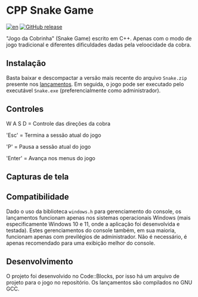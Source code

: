 # CPP Snake Game
[![en](https://img.shields.io/badge/lang-en-red.svg)][en]
[![GitHub release](https://img.shields.io/github/release/KaueAbade/ModbusMaster.svg?maxAge=3600)][GitHub release]

[en]:  https://github.com/KaueAbade/CPP-Snake-Game/blob/main/README.en.md
[GitHub release]:   https://github.com/KaueAbade/ModbusMaster

"Jogo da Cobrinha" (Snake Game) escrito em C++. 
Apenas com o modo de jogo tradicional e diferentes dificuldades dadas pela veloocidade da cobra.


## Instalação
Basta baixar e descompactar a versão mais recente do arquivo `Snake.zip` presente nos [lançamentos](https://github.com/KaueAbade/CPP-Snake-Game/releases).
 Em seguida, o jogo pode ser executado pelo executável `Snake.exe` (preferencialmente como administrador).

## Controles
  W
A S D   =       Controle das direções da cobra

'Esc'   =       Termina a sessão atual do jogo

'P'     =       Pausa a sessão atual do jogo

'Enter' =       Avança nos menus do jogo


## Capturas de tela


## Compatibilidade
Dado o uso da biblioteca `windows.h` para gerenciamento do console, os lançamentos funcionam apenas nos sistemas operacionais Windows (mais especificamente Windows 10 e 11, onde a aplicação foi desenvolvida e testada).
Estes gerenciamentos do console também, em sua maioria, funcionam apenas com previlégios de administrador.
Não é necessário, é apenas recomendado para uma exibição melhor do console.

## Desenvolvimento
O projeto foi desenvolvido no Code::Blocks, por isso há um arquivo de projeto para o jogo no repositório.
Os lançamentos são compilados no GNU GCC.
